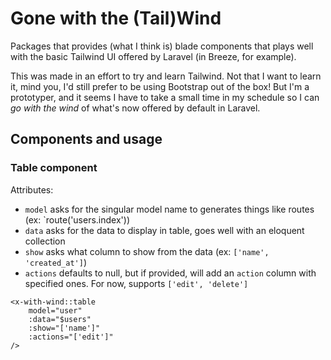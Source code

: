 # Gone with the (Tail)Wind

Packages that provides (what I think is) blade components that plays well with the basic Tailwind UI offered by Laravel (in Breeze, for example).

This was made in an effort to try and learn Tailwind. Not that I want to learn it, mind you, I'd still prefer to be using Bootstrap out of the box! But I'm a prototyper, and it seems I have to take a small time in my schedule so I can _go with the wind_ of what's now offered by default in Laravel.

## Components and usage

### Table component

Attributes:

- `model` asks for the singular model name to generates things like routes (ex: `route('users.index'))
- `data` asks for the data to display in table, goes well with an eloquent collection
- `show` asks what column to show from the data (ex: `['name', 'created_at']`)
- `actions` defaults to null, but if provided, will add an `action` column with specified ones. For now, supports `['edit', 'delete']`

```
<x-with-wind::table
    model="user"
    :data="$users"
    :show="['name']"
    :actions="['edit']"
/>
```
